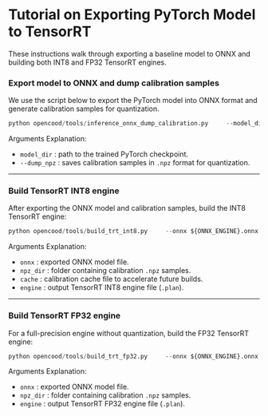 # Tutorial on Exporting PyTorch Model to TensorRT

These instructions walk through exporting a baseline model to ONNX and building both INT8 and FP32 TensorRT engines.

### Export model to ONNX and dump calibration samples

We use the script below to export the PyTorch model into ONNX format and generate calibration samples for quantization.

```python
python opencood/tools/inference_onnx_dump_calibration.py     --model_dir ${MODEL_DIR}     --dump_npz
```

Arguments Explanation:

- `model_dir` : path to the trained PyTorch checkpoint.  
- `--dump_npz` : saves calibration samples in `.npz` format for quantization.

---

### Build TensorRT INT8 engine

After exporting the ONNX model and calibration samples, build the INT8 TensorRT engine:

```python
python opencood/tools/build_trt_int8.py     --onnx ${ONNX_ENGINE}.onnx     --npz_dir ${CALIBRATION_NPZ}     --cache ${CACHE_FILE}.cache     --engine ${MODEL_INT8}.plan
```

Arguments Explanation:

- `onnx` : exported ONNX model file.  
- `npz_dir` : folder containing calibration `.npz` samples.  
- `cache` : calibration cache file to accelerate future builds.  
- `engine` : output TensorRT INT8 engine file (`.plan`).  

---

### Build TensorRT FP32 engine

For a full-precision engine without quantization, build the FP32 TensorRT engine:

```python
python opencood/tools/build_trt_fp32.py     --onnx ${ONNX_ENGINE}.onnx     --npz_dir ${CALIBRATION_NPZ}     --engine ${MODEL_FP32}.plan
```

Arguments Explanation:

- `onnx` : exported ONNX model file.  
- `npz_dir` : folder containing calibration `.npz` samples.  
- `engine` : output TensorRT FP32 engine file (`.plan`).  
